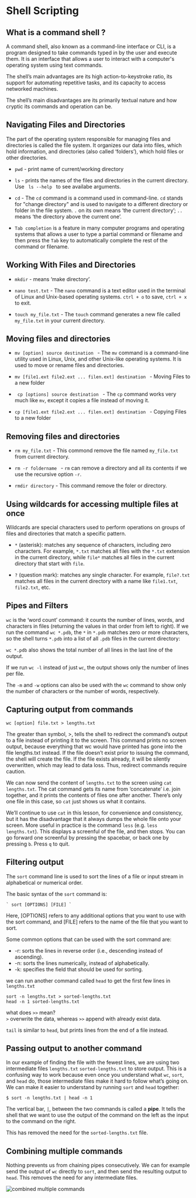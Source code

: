 # Shell Scripting

## What is a command shell ?

A command shell, also known as a command-line interface or CLI, is a program designed to take commands typed in by the user and execute them. It is an interface that allows a user to interact with a computer's operating system using text commands.

The shell’s main advantages are its high action-to-keystroke ratio, its support for automating repetitive tasks, and its capacity to access networked machines.

The shell’s main disadvantages are its primarily textual nature and how cryptic its commands and operation can be.

## Navigating Files and Directories

The part of the operating system responsible for managing files and directories is called the file system. It organizes our data into files, which hold information, and directories (also called ‘folders’), which hold files or other directories.

* ``` pwd ```  - print name of current/working directory
  
* ``` ls ```  - prints the names of the files and directories in the current directory. Use ```  ls --help  ```  to see availabe arguments.

* ``` cd ``` - The ``` cd ``` command is a command used in command-line. ``` cd ``` stands for "change directory" and is used to navigate to a different directory or folder in the file system. ``` . ``` on its own means ‘the current directory’; ``` .. ``` means ‘the directory above the current one’.
* ``` Tab completion ```  is a feature in many computer programs and operating systems that allows a user to type a partial command or filename and then press the ``` Tab ``` key to automatically complete the rest of the command or filename.

## Working With Files and Directories

* ``` mkdir ``` - means ‘make directory’.
  
* ``` nano test.txt ``` - The ``` nano ``` command is a text editor used in the terminal of Linux and Unix-based operating systems. ``` ctrl + o ``` to save, ``` ctrl + x ``` to exit.
  
*  ``` touch my_file.txt ``` - The ``` touch ``` command generates a new file called ``` my_file.txt ``` in your current directory. 
  


## Moving files and directories

* ``` mv [option] source destination  ``` - The ``` mv ``` command is a command-line utility used in Linux, Unix, and other Unix-like operating systems. It is used to move or rename files and directories.
  
* ``` mv [file1.ext file2.ext ... filen.ext] destination  ``` - Moving Files to a new folder
  
* ```  cp [options] source destination  ``` - The ``` cp ``` command works very much like ``` mv ```, except it copies a file instead of moving it. 
  
* ``` cp [file1.ext file2.ext ... filen.ext] destination  ``` - Copying Files to a new folder
  

## Removing files and directories

*  ``` rm my_file.txt ``` - This commond remove the file named ``` my_file.txt ``` from current directory.
  
*  ``` rm -r foldername  ``` - ``` rm ``` can remove a directory and all its contents if we use the recursive option ``` -r ```. 

*  ``` rmdir directory ``` - This command remove the foler or directory.

## Using wildcards for accessing multiple files at once

Wildcards are special characters used to perform operations on groups of files and directories that match a specific pattern.

* `*` (asterisk): matches any sequence of characters, including zero characters. For example, `*.txt` matches all files with the `*.txt` extension in the current directory, while `file*` matches all files in the current directory that start with `file`.

* `?` (question mark): matches any single character. For example, `file?.txt` matches all files in the current directory with a name like `file1.txt`, `file2.txt`, etc.


## Pipes and Filters

`wc` is the ‘word count’ command: it counts the number of lines, words, and characters in files (returning the values in that order from left to right). If we run the command `wc *.pdb`, the `*` in `*.pdb` matches zero or more characters, so the shell turns `*.pdb` into a list of all `.pdb` files in the current directory:

`wc *.pdb` also shows the total number of all lines in the last line of the output.

If we run `wc -l` instead of just `wc`, the output shows only the number of lines per file.

The `-m` and `-w` options can also be used with the `wc` command to show only the number of characters or the number of words, respectively.

## Capturing output from commands

```
wc [option] file.txt > lengths.txt
```
The greater than symbol, >, tells the shell to redirect the command’s output to a file instead of printing it to the screen. This command prints no screen output, because everything that wc would have printed has gone into the file lengths.txt instead. If the file doesn’t exist prior to issuing the command, the shell will create the file. If the file exists already, it will be silently overwritten, which may lead to data loss. Thus, redirect commands require caution.

We can now send the content of `lengths.txt` to the screen using `cat lengths.txt`. The cat command gets its name from ‘concatenate’ i.e. join together, and it prints the contents of files one after another. There’s only one file in this case, so `cat` just shows us what it contains.

We’ll continue to use `cat` in this lesson, for convenience and consistency, but it has the disadvantage that it always dumps the whole file onto your screen. More useful in practice is the command `less` (e.g. `less lengths.txt`). This displays a screenful of the file, and then stops. You can go forward one screenful by pressing the spacebar, or back one by pressing `b`. Press `q` to quit.

## Filtering output

The `sort` command line is used to sort the lines of a file or input stream in alphabetical or numerical order.

The basic syntax of the `sort` command is: <br>

    ` sort [OPTIONS] [FILE] `

Here, [OPTIONS] refers to any additional options that you want to use with the sort command, and [FILE] refers to the name of the file that you want to sort. 

Some common options that can be used with the sort command are:

* -r: sorts the lines in reverse order (i.e., descending instead of ascending).
* -n: sorts the lines numerically, instead of alphabetically.
* -k: specifies the field that should be used for sorting.

we can run another command called `head` to get the first few lines in `lengths.txt`

``` 
sort -n lengths.txt > sorted-lengths.txt 
head -n 1 sorted-lengths.txt 
```
what does `>>` mean? <br>
`>` overwrite the data, whereas `>>` append with already exist data.

 `tail` is similar to `head`, but prints lines from the end of a file instead.


## Passing output to another command

In our example of finding the file with the fewest lines, we are using two intermediate files `lengths.txt` `sorted-lengths.txt` to store output. This is a confusing way to work because even once you understand what `wc`, `sort`, and `head` do, those intermediate files make it hard to follow what’s going on. We can make it easier to understand by running `sort` and `head` together:
```
$ sort -n lengths.txt | head -n 1
```
The vertical bar, `|`, between the two commands is called a **pipe**. It tells the shell that we want to use the output of the command on the left as the input to the command on the right.

This has removed the need for the `sorted-lengths.txt` file.

## Combining multiple commands

Nothing prevents us from chaining pipes consecutively. We can for example send the output of `wc` directly to `sort`, and then send the resulting output to `head`. This removes the need for any intermediate files.

![combined multiple commands](https://swcarpentry.github.io/shell-novice/fig/redirects-and-pipes.svg)
